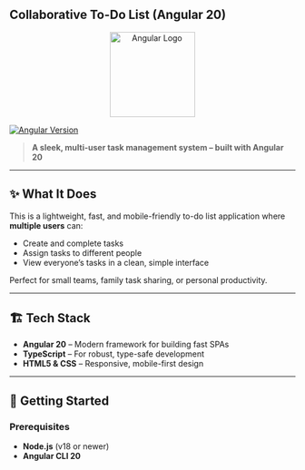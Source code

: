 ## Collaborative To-Do List (Angular 20)

<p align="center">
  <a href="https://angular.io">
    <img src="https://angular.io/assets/images/logos/angular/angular.svg" alt="Angular Logo" width="150"/>
  </a>
</p>

[![Angular Version](https://img.shields.io/badge/Angular-20-red)](https://angular.io)
> **A sleek, multi-user task management system – built with Angular 20**



---

## ✨ What It Does
This is a lightweight, fast, and mobile-friendly to-do list application where **multiple users** can:
- Create and complete tasks
- Assign tasks to different people
- View everyone’s tasks in a clean, simple interface

Perfect for small teams, family task sharing, or personal productivity.

---

## 🏗️ Tech Stack
- **Angular 20** – Modern framework for building fast SPAs
- **TypeScript** – For robust, type-safe development
- **HTML5 & CSS** – Responsive, mobile-first design

---

## 🚀 Getting Started
### Prerequisites
- **Node.js** (v18 or newer)
- **Angular CLI 20**

